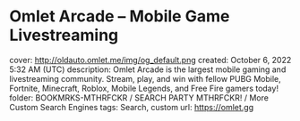 # Omlet Arcade – Mobile Game Livestreaming

cover: http://oldauto.omlet.me/img/og_default.png
created: October 6, 2022 5:32 AM (UTC)
description: Omlet Arcade is the largest mobile gaming and livestreaming community. Stream, play, and win with fellow PUBG Mobile, Fortnite, Minecraft, Roblox, Mobile Legends, and Free Fire gamers today!
folder: BOOKMRKS-MTHRFCKR / SEARCH PARTY MTHRFCKR! / More Custom Search Engines
tags: Search, custom
url: https://omlet.gg